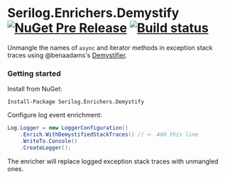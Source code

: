 # Serilog.Enrichers.Demystify [![NuGet Pre Release](https://img.shields.io/nuget/vpre/serilog.enrichers.demystify.svg)](https://www.nuget.org/packages/serilog.enrichers.demystify) [![Build status](https://ci.appveyor.com/api/projects/status/puw2a1ab4tkcaea3?svg=true)](https://ci.appveyor.com/project/NicholasBlumhardt/serilog-enrichers-demystify)

Unmangle the names of `async` and iterator methods in exception stack traces using @benaadams's [Demystifier](https://github.com/benaadams/Ben.Demystifier).

### Getting started

Install from NuGet:

```
Install-Package Serilog.Enrichers.Demystify
```

Configure log event enrichment:

```csharp
Log.Logger = new LoggerConfiguration()
    .Enrich.WithDemystifiedStackTraces() // <- Add this line
    .WriteTo.Console()
    .CreateLogger();
```

The enricher will replace logged exception stack traces with unmangled ones.

